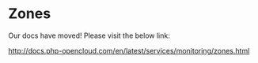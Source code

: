 # Zones

Our docs have moved! Please visit the below link:

http://docs.php-opencloud.com/en/latest/services/monitoring/zones.html
